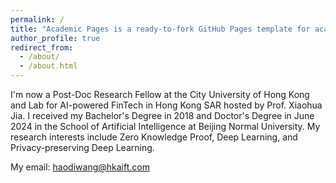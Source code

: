 ```yaml
---
permalink: /
title: "Academic Pages is a ready-to-fork GitHub Pages template for academic personal websites"
author_profile: true
redirect_from: 
  - /about/
  - /about.html
---
```


I'm now a Post-Doc Research Fellow at the City University of Hong Kong and Lab for AI-powered FinTech in Hong Kong SAR hosted by Prof. Xiaohua Jia. I received my Bachelor's Degree in 2018 and Doctor's Degree in June 2024 in the School of Artificial Intelligence at Beijing Normal University. My research interests include Zero Knowledge Proof, Deep Learning, and Privacy-preserving Deep Learning. 

My email: haodiwang@hkaift.com
